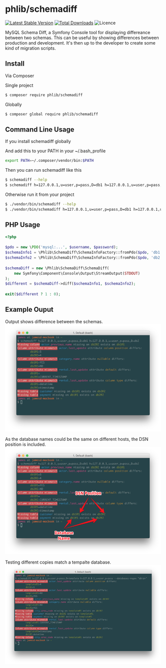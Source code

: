 # phlib/schemadiff

[![Latest Stable Version](https://img.shields.io/packagist/v/phlib/schemadiff.svg)](https://packagist.org/packages/phlib/schemadiff)
[![Total Downloads](https://img.shields.io/packagist/dt/phlib/schemadiff.svg)](https://packagist.org/packages/phlib/schemadiff)
![Licence](https://img.shields.io/github/license/phlib/schemadiff.svg?style=flat-square)

MySQL Schema Diff, a Symfony Console tool for displaying differeance between two schemas. This can be useful by showing differences between production and development. It's then up to the developer to create some kind of migration scripts.

## Install

Via Composer

Single project
``` bash
$ composer require phlib/schemadiff
```

Globally
``` bash
$ composer global require phlib/schemadiff
```

## Command Line Usage

If you install schemadiff globally

And add this to your PATH in your ~/.bash_profile
``` bash
export PATH=~/.composer/vendor/bin:$PATH
```

Then you can run schemadiff like this
``` bash 
$ schemadiff --help
$ schemadiff h=127.0.0.1,u=user,p=pass,D=db1 h=127.0.0.1,u=user,p=pass,D=db2
```

Otherwise run it from your project
``` bash
$ ./vendor/bin/schemadiff --help
$ ./vendor/bin/schemadiff h=127.0.0.1,u=user,p=pass,D=db1 h=127.0.0.1,u=user,p=pass,D=db2
```

## PHP Usage
``` php
<?php

$pdo = new \PDO('mysql:...', $username, $password);
$schemaInfo1 = \Phlib\SchemaDiff\SchemaInfoFactory::fromPdo($pdo, 'db1');
$schemaInfo2 = \Phlib\SchemaDiff\SchemaInfoFactory::fromPdo($pdo, 'db2');

$schemaDiff = new \Phlib\SchemaDiff\SchemaDiff(
    new Symfony\Component\Console\Output\StreamOutput(STDOUT)
);
$different = $schemaDiff->diff($schemaInfo1, $schemaInfo2);

exit($different ? 1 : 0);

```

## Example Ouput

Output shows difference between the schemas.
![Example 1](example-01.png)

As the database names could be the same on different hosts, the DSN position is included.
![Example 2](example-02.png)

Testing different copies match a tempalte database.
![Example 3](example-03.png)